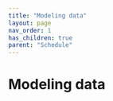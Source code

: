 ```yaml
---
title: "Modeling data"
layout: page
nav_order: 1
has_children: true
parent: "Schedule"
---
```


# Modeling data